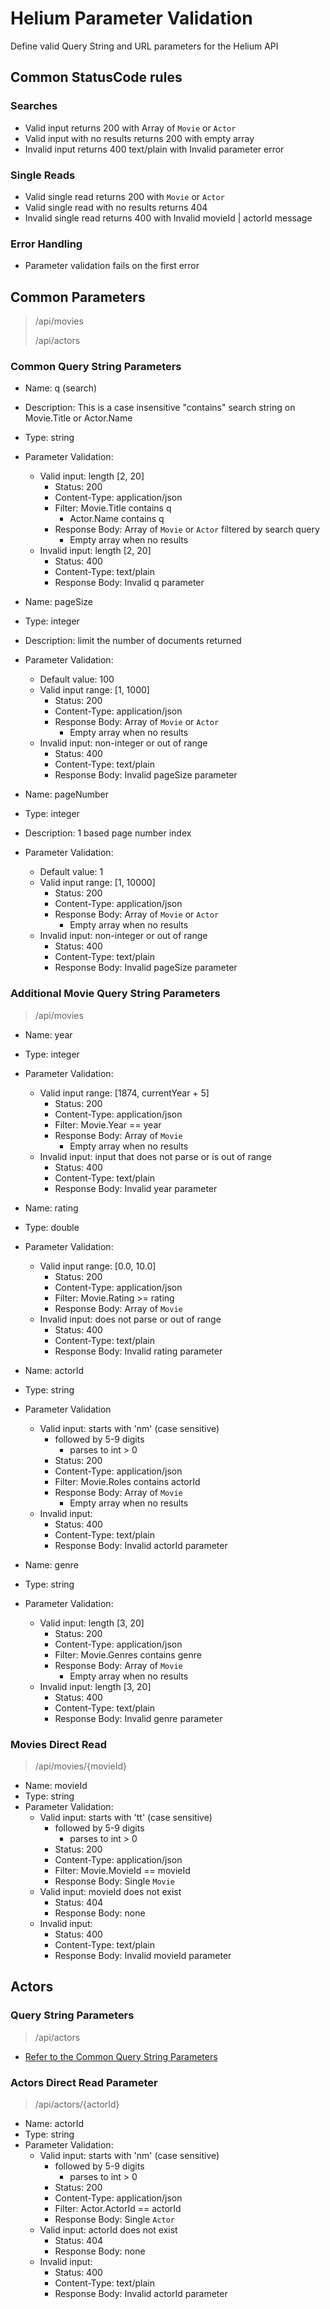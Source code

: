 # Helium Parameter Validation

Define valid Query String and URL parameters for the Helium API

## Common StatusCode rules

### Searches

- Valid input returns 200 with Array of `Movie` or `Actor`
- Valid input with no results returns 200 with empty array
- Invalid input returns 400 text/plain with Invalid parameter error

### Single Reads

- Valid single read returns 200 with `Movie` or `Actor`
- Valid single read with no results returns 404
- Invalid single read returns 400 with Invalid movieId | actorId message

### Error Handling

- Parameter validation fails on the first error

## Common Parameters

> /api/movies
>
> /api/actors

### Common Query String Parameters

- Name: q (search)
- Description: This is a case insensitive "contains" search string on Movie.Title or Actor.Name
- Type: string
- Parameter Validation:
  - Valid input: length [2, 20]
    - Status: 200
    - Content-Type: application/json
    - Filter: Movie.Title contains q
      - Actor.Name contains q
    - Response Body: Array of `Movie` or `Actor` filtered by search query
      - Empty array when no results
  - Invalid input: length [2, 20]
    - Status: 400
    - Content-Type: text/plain
    - Response Body: Invalid q parameter

- Name: pageSize
- Type: integer
- Description: limit the number of documents returned
- Parameter Validation:
  - Default value: 100
  - Valid input range: [1, 1000]
    - Status: 200
    - Content-Type: application/json
    - Response Body: Array of `Movie` or `Actor`
      - Empty array when no results
  - Invalid input: non-integer or out of range
    - Status: 400
    - Content-Type: text/plain
    - Response Body: Invalid pageSize parameter

- Name: pageNumber
- Type: integer
- Description: 1 based page number index
- Parameter Validation:
  - Default value: 1
  - Valid input range: [1, 10000]
    - Status: 200
    - Content-Type: application/json
    - Response Body: Array of `Movie` or `Actor`
      - Empty array when no results
  - Invalid input: non-integer or out of range
    - Status: 400
    - Content-Type: text/plain
    - Response Body: Invalid pageSize parameter

### Additional Movie Query String Parameters

> /api/movies

- Name: year
- Type: integer
- Parameter Validation:
  - Valid input range: [1874, currentYear + 5]
    - Status: 200
    - Content-Type: application/json
    - Filter: Movie.Year == year
    - Response Body: Array of `Movie`
      - Empty array when no results
  - Invalid input: input that does not parse or is out of range
    - Status: 400
    - Content-Type: text/plain
    - Response Body: Invalid year parameter

- Name: rating
- Type: double
- Parameter Validation:
  - Valid input range: [0.0, 10.0]
    - Status: 200
    - Content-Type: application/json
    - Filter: Movie.Rating >= rating
    - Response Body: Array of `Movie`
  - Invalid input: does not parse or out of range
    - Status: 400
    - Content-Type: text/plain
    - Response Body: Invalid rating parameter

- Name: actorId
- Type: string
- Parameter Validation
  - Valid input: starts with 'nm' (case sensitive)
    - followed by 5-9 digits
      - parses to int > 0
    - Status: 200
    - Content-Type: application/json
    - Filter: Movie.Roles contains actorId
    - Response Body: Array of `Movie`
      - Empty array when no results
  - Invalid input:
    - Status: 400
    - Content-Type: text/plain
    - Response Body: Invalid actorId parameter

- Name: genre
- Type: string
- Parameter Validation:
  - Valid input: length [3, 20]
    - Status: 200
    - Content-Type: application/json
    - Filter: Movie.Genres contains genre
    - Response Body: Array of `Movie`
      - Empty array when no results
  - Invalid input: length [3, 20]
    - Status: 400
    - Content-Type: text/plain
    - Response Body: Invalid genre parameter

### Movies Direct Read

> /api/movies/{movieId}

- Name: movieId
- Type: string
- Parameter Validation:
  - Valid input: starts with 'tt' (case sensitive)
    - followed by 5-9 digits
      - parses to int > 0
    - Status: 200
    - Content-Type: application/json
    - Filter: Movie.MovieId == movieId
    - Response Body: Single `Movie`
  - Valid input: movieId does not exist
    - Status: 404
    - Response Body: none
  - Invalid input:
    - Status: 400
    - Content-Type: text/plain
    - Response Body: Invalid movieId parameter

## Actors

### Query String Parameters

> /api/actors

- [Refer to the Common Query String Parameters](##-Common-Parameters)

### Actors Direct Read Parameter

> /api/actors/{actorId}

- Name: actorId
- Type: string
- Parameter Validation:
  - Valid input: starts with 'nm' (case sensitive)
    - followed by 5-9 digits
      - parses to int > 0
    - Status: 200
    - Content-Type: application/json
    - Filter: Actor.ActorId == actorId
    - Response Body: Single `Actor`
  - Valid input: actorId does not exist
    - Status: 404
    - Response Body: none
  - Invalid input:
    - Status: 400
    - Content-Type: text/plain
    - Response Body: Invalid actorId parameter
